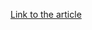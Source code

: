 [Link to the article](https://www.malwarebytes.com/blog/news/2024/02/update-now-connectwise-screenconnect-vulnerability-needs-your-attention)

